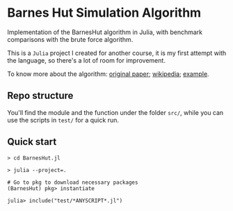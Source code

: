 # Barnes Hut Simulation Algorithm
 Implementation of the BarnesHut algorithm in Julia, with benchmark comparisons with the brute force algorithm.

 This is a `Julia` project I created for another course, it is my first attempt with the language, so there's a lot of room for improvement.
 
 To know more about the algorithm: [original paper](https://doi.org/10.1038%2F324446a0); [wikipedia](https://en.wikipedia.org/wiki/Barnes–Hut_simulation); [example](https://jheer.github.io/barnes-hut/).

## Repo structure
You'll find the module and the function under the folder `src/`, while you can use the scripts in `test/` for a quick run.

## Quick start
```
> cd BarnesHut.jl

> julia --project=.

# Go to pkg to download necessary packages
(BarnesHut) pkg> instantiate

julia> include("test/*ANYSCRIPT*.jl")
```